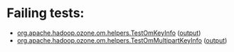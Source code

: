 # Failing tests: 

 * [org.apache.hadoop.ozone.om.helpers.TestOmKeyInfo](hadoop-ozone/common/org.apache.hadoop.ozone.om.helpers.TestOmKeyInfo.txt) ([output](hadoop-ozone/common/org.apache.hadoop.ozone.om.helpers.TestOmKeyInfo-output.txt))
 * [org.apache.hadoop.ozone.om.helpers.TestOmMultipartKeyInfo](hadoop-ozone/common/org.apache.hadoop.ozone.om.helpers.TestOmMultipartKeyInfo.txt) ([output](hadoop-ozone/common/org.apache.hadoop.ozone.om.helpers.TestOmMultipartKeyInfo-output.txt))
